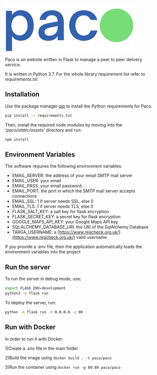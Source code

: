 ![Paco](/paco/static/images/brand_identity/logo_whole.png "Paco logo")

Paco is an website written in Flask to manage a peer to peer delivery service.

It is written in Python 3.7. For the whole library requirement list refer to _requirements.txt_

## Installation

Use the package manager [pip](https://pip.pypa.io/en/stable/) to install the Python requirements for Paco.

```bash
pip install -r requirements.txt
```
Then, install the required node modules by moving into the _\'paco/static/assets\'_ directory and run:

```bash
npm install
```

## Environment Variables

The software requires the following environment variables:

* EMAIL_SERVER: the address of your email SMTP mail server 
* EMAIL_USER: your email
* EMAIL_PASS: your email password
* EMAIL_PORT: the port in which the SMTP mail server accepts connections
* EMAIL_SSL: 1 if server needs SSL, else 0
* EMAIL_TLS: 1 if server needs TLS, else 0
* FLASK_SALT_KEY: a salt key for flask encryption 
* FLASK_SECRET_KEY: a secret key for flask encryption 
* GOOGLE_MAPS_API_KEY: your Google Maps API key
* SQLALCHEMY_DATABASE_URI: the URI of the SqlAlchemy Database
* TARGA_USERNAME: a [https://www.regcheck.org.uk/](https://www.regcheck.org.uk/) valid username

If you provide a .env file, then the application automatically loads the environment variables into the project

## Run the server

To run the server in debug mode, use:
```bash
export FLASK_ENV=development
python3 -m flask run
```

To deploy the server, run:
```bash
python -m flask run -h 0.0.0.0 -p 80
```

## Run with Docker

In order to run it with Docker:

1)Create a _.env_ file in the main folder

2)Build the image using ` docker build . -t paco/paco `

3)Run the container using ` docker run -p 80:80 paco/paco `

